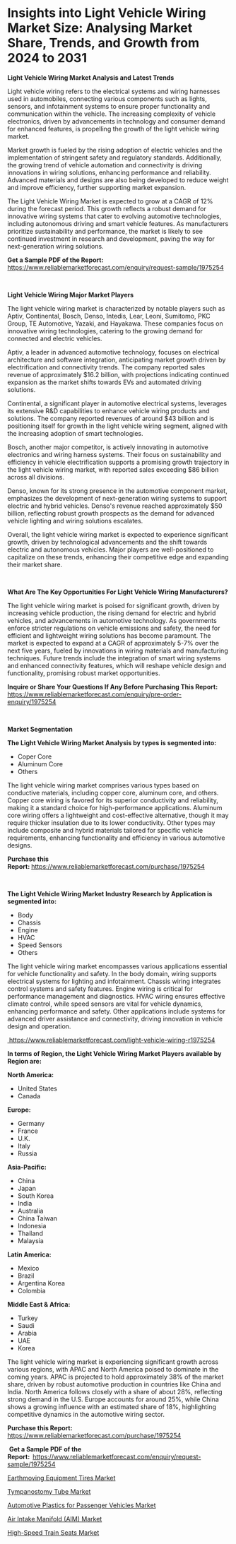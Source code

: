 <p><h1>Insights into Light Vehicle Wiring Market Size: Analysing Market Share, Trends, and Growth from 2024 to 2031</h1></p><p><strong>Light Vehicle Wiring Market Analysis and Latest Trends</strong></p>
<p><p>Light vehicle wiring refers to the electrical systems and wiring harnesses used in automobiles, connecting various components such as lights, sensors, and infotainment systems to ensure proper functionality and communication within the vehicle. The increasing complexity of vehicle electronics, driven by advancements in technology and consumer demand for enhanced features, is propelling the growth of the light vehicle wiring market. </p><p>Market growth is fueled by the rising adoption of electric vehicles and the implementation of stringent safety and regulatory standards. Additionally, the growing trend of vehicle automation and connectivity is driving innovations in wiring solutions, enhancing performance and reliability. Advanced materials and designs are also being developed to reduce weight and improve efficiency, further supporting market expansion.</p><p>The Light Vehicle Wiring Market is expected to grow at a CAGR of 12% during the forecast period. This growth reflects a robust demand for innovative wiring systems that cater to evolving automotive technologies, including autonomous driving and smart vehicle features. As manufacturers prioritize sustainability and performance, the market is likely to see continued investment in research and development, paving the way for next-generation wiring solutions.</p></p>
<p><strong>Get a Sample PDF of the Report:&nbsp;</strong> <a href="https://www.reliablemarketforecast.com/enquiry/request-sample/1975254?utm_campaign=1110&utm_medium=2&utm_source=Github&utm_content=ia&utm_term=04112024&utm_id=light-vehicle-wiring">https://www.reliablemarketforecast.com/enquiry/request-sample/1975254</a></p>
<p>&nbsp;</p>
<p><strong>Light Vehicle Wiring Major Market Players</strong></p>
<p><p>The light vehicle wiring market is characterized by notable players such as Aptiv, Continental, Bosch, Denso, Intedis, Lear, Leoni, Sumitomo, PKC Group, TE Automotive, Yazaki, and Hayakawa. These companies focus on innovative wiring technologies, catering to the growing demand for connected and electric vehicles.</p><p>Aptiv, a leader in advanced automotive technology, focuses on electrical architecture and software integration, anticipating market growth driven by electrification and connectivity trends. The company reported sales revenue of approximately $16.2 billion, with projections indicating continued expansion as the market shifts towards EVs and automated driving solutions.</p><p>Continental, a significant player in automotive electrical systems, leverages its extensive R&D capabilities to enhance vehicle wiring products and solutions. The company reported revenues of around $43 billion and is positioning itself for growth in the light vehicle wiring segment, aligned with the increasing adoption of smart technologies.</p><p>Bosch, another major competitor, is actively innovating in automotive electronics and wiring harness systems. Their focus on sustainability and efficiency in vehicle electrification supports a promising growth trajectory in the light vehicle wiring market, with reported sales exceeding $86 billion across all divisions.</p><p>Denso, known for its strong presence in the automotive component market, emphasizes the development of next-generation wiring systems to support electric and hybrid vehicles. Denso's revenue reached approximately $50 billion, reflecting robust growth prospects as the demand for advanced vehicle lighting and wiring solutions escalates.</p><p>Overall, the light vehicle wiring market is expected to experience significant growth, driven by technological advancements and the shift towards electric and autonomous vehicles. Major players are well-positioned to capitalize on these trends, enhancing their competitive edge and expanding their market share.</p></p>
<p>&nbsp;</p>
<p><strong>What Are The Key Opportunities For Light Vehicle Wiring Manufacturers?</strong></p>
<p><p>The light vehicle wiring market is poised for significant growth, driven by increasing vehicle production, the rising demand for electric and hybrid vehicles, and advancements in automotive technology. As governments enforce stricter regulations on vehicle emissions and safety, the need for efficient and lightweight wiring solutions has become paramount. The market is expected to expand at a CAGR of approximately 5-7% over the next five years, fueled by innovations in wiring materials and manufacturing techniques. Future trends include the integration of smart wiring systems and enhanced connectivity features, which will reshape vehicle design and functionality, promising robust market opportunities.</p></p>
<p><strong>Inquire or Share Your Questions If Any Before Purchasing This Report:</strong> <a href="https://www.reliablemarketforecast.com/enquiry/pre-order-enquiry/1975254?utm_campaign=1110&utm_medium=2&utm_source=Github&utm_content=ia&utm_term=04112024&utm_id=light-vehicle-wiring">https://www.reliablemarketforecast.com/enquiry/pre-order-enquiry/1975254</a></p>
<p>&nbsp;</p>
<p><strong>Market Segmentation</strong></p>
<p><strong>The Light Vehicle Wiring Market Analysis by types is segmented into:</strong></p>
<p><ul><li>Coper Core</li><li>Aluminum Core</li><li>Others</li></ul></p>
<p><p>The light vehicle wiring market comprises various types based on conductive materials, including copper core, aluminum core, and others. Copper core wiring is favored for its superior conductivity and reliability, making it a standard choice for high-performance applications. Aluminum core wiring offers a lightweight and cost-effective alternative, though it may require thicker insulation due to its lower conductivity. Other types may include composite and hybrid materials tailored for specific vehicle requirements, enhancing functionality and efficiency in various automotive designs.</p></p>
<p><strong>Purchase this Report:&nbsp;</strong><a href="https://www.reliablemarketforecast.com/purchase/1975254?utm_campaign=1110&utm_medium=2&utm_source=Github&utm_content=ia&utm_term=04112024&utm_id=light-vehicle-wiring">https://www.reliablemarketforecast.com/purchase/1975254</a></p>
<p>&nbsp;</p>
<p><strong>The Light Vehicle Wiring Market Industry Research by Application is segmented into:</strong></p>
<p><ul><li>Body</li><li>Chassis</li><li>Engine</li><li>HVAC</li><li>Speed Sensors</li><li>Others</li></ul></p>
<p><p>The light vehicle wiring market encompasses various applications essential for vehicle functionality and safety. In the body domain, wiring supports electrical systems for lighting and infotainment. Chassis wiring integrates control systems and safety features. Engine wiring is critical for performance management and diagnostics. HVAC wiring ensures effective climate control, while speed sensors are vital for vehicle dynamics, enhancing performance and safety. Other applications include systems for advanced driver assistance and connectivity, driving innovation in vehicle design and operation.</p></p>
<p><a href="https://www.reliablemarketforecast.com/light-vehicle-wiring-r1975254?utm_campaign=1110&utm_medium=2&utm_source=Github&utm_content=ia&utm_term=04112024&utm_id=light-vehicle-wiring">&nbsp;https://www.reliablemarketforecast.com/light-vehicle-wiring-r1975254</a></p>
<p><strong>In terms of Region, the Light Vehicle Wiring Market Players available by Region are:</strong></p>
<p>
    <p> <strong> North America: </strong>
        <ul>
            <li>United States</li>
            <li>Canada</li>
        </ul>
        </p> 
    <p> <strong> Europe: </strong>
        <ul>
            <li>Germany</li>
            <li>France</li>
            <li>U.K.</li>
            <li>Italy</li>
            <li>Russia</li>
        </ul>
        </p> 
    <p> <strong> Asia-Pacific: </strong>
        <ul>
            <li>China</li>
            <li>Japan</li>
            <li>South Korea</li>
            <li>India</li>
            <li>Australia</li>
            <li>China Taiwan</li>
            <li>Indonesia</li>
            <li>Thailand</li>
            <li>Malaysia</li>
        </ul>
        </p> 
    <p> <strong> Latin America: </strong>
        <ul>
            <li>Mexico</li>
            <li>Brazil</li>
            <li>Argentina Korea</li>
            <li>Colombia</li>
        </ul>
        </p> 
    <p> <strong> Middle East & Africa: </strong>
        <ul>
            <li>Turkey</li>
            <li>Saudi</li>
            <li>Arabia</li>
            <li>UAE</li>
            <li>Korea</li>
        </ul>
    </p>
    </p>
<p><p>The light vehicle wiring market is experiencing significant growth across various regions, with APAC and North America poised to dominate in the coming years. APAC is projected to hold approximately 38% of the market share, driven by robust automotive production in countries like China and India. North America follows closely with a share of about 28%, reflecting strong demand in the U.S. Europe accounts for around 25%, while China shows a growing influence with an estimated share of 18%, highlighting competitive dynamics in the automotive wiring sector.</p></p>
<p><strong>Purchase this Report: </strong><a href="https://www.reliablemarketforecast.com/purchase/1975254?utm_campaign=1110&utm_medium=2&utm_source=Github&utm_content=ia&utm_term=04112024&utm_id=light-vehicle-wiring">https://www.reliablemarketforecast.com/purchase/1975254</a></p>
<p>&nbsp;<strong>Get a Sample PDF of the Report:&nbsp;&nbsp;</strong><a href="https://www.reliablemarketforecast.com/enquiry/request-sample/1975254?utm_campaign=1110&utm_medium=2&utm_source=Github&utm_content=ia&utm_term=04112024&utm_id=light-vehicle-wiring">https://www.reliablemarketforecast.com/enquiry/request-sample/1975254</a></p>
<p><strong></strong></p>
<p><p><a href="https://github.com/wydramppetrox/Market-Research-Report-List-1/blob/main/earthmoving-equipment-tires-market.md?utm_campaign=1110&utm_medium=2&utm_source=Github&utm_content=ia&utm_term=04112024&utm_id=light-vehicle-wiring">Earthmoving Equipment Tires Market</a></p><p><a href="https://issuu.com/reportprime-2/docs/tympanostomy-tube-market-size-2030._3d1afce6bb297e?utm_campaign=1110&utm_medium=2&utm_source=Github&utm_content=ia&utm_term=04112024&utm_id=light-vehicle-wiring">Tympanostomy Tube Market</a></p><p><a href="https://github.com/lakeishabuahb/Market-Research-Report-List-1/blob/main/automotive-plastics-for-passenger-vehicles-market.md?utm_campaign=1110&utm_medium=2&utm_source=Github&utm_content=ia&utm_term=04112024&utm_id=light-vehicle-wiring">Automotive Plastics for Passenger Vehicles Market</a></p><p><a href="https://github.com/janelbaub6/Market-Research-Report-List-1/blob/main/air-intake-manifold-aim-market.md?utm_campaign=1110&utm_medium=2&utm_source=Github&utm_content=ia&utm_term=04112024&utm_id=light-vehicle-wiring">Air Intake Manifold (AIM) Market</a></p><p><a href="https://github.com/sandygraoj2/Market-Research-Report-List-1/blob/main/high-speed-train-seats-market.md?utm_campaign=1110&utm_medium=2&utm_source=Github&utm_content=ia&utm_term=04112024&utm_id=light-vehicle-wiring">High-Speed Train Seats Market</a></p></p>